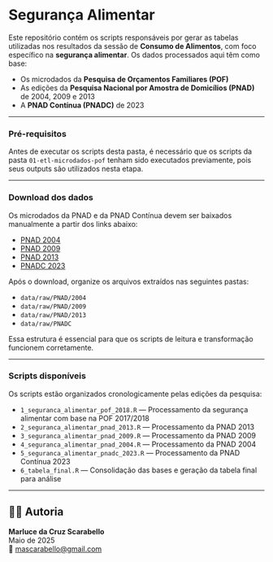 # Segurança Alimentar

Este repositório contém os scripts responsáveis por gerar as tabelas utilizadas nos resultados da sessão de **Consumo de Alimentos**, com foco específico na **segurança alimentar**. Os dados processados aqui têm como base:

- Os microdados da **Pesquisa de Orçamentos Familiares (POF)**  
- As edições da **Pesquisa Nacional por Amostra de Domicílios (PNAD)** de 2004, 2009 e 2013  
- A **PNAD Contínua (PNADC)** de 2023

---

### Pré-requisitos

Antes de executar os scripts desta pasta, é necessário que os scripts da pasta `01-etl-microdados-pof` tenham sido executados previamente, pois seus outputs são utilizados nesta etapa.

---

### Download dos dados

Os microdados da PNAD e da PNAD Contínua devem ser baixados manualmente a partir dos links abaixo:

- [PNAD 2004](https://drive.google.com/drive/folders/18ZNM_rLEoKDObjB_Puy5ifVLImu4x6J_?usp=drive_link)  
- [PNAD 2009](https://drive.google.com/drive/folders/1oEsSSU6eSFrnb-gsyEYAfeBM2FHBEDWt?usp=drive_link)  
- [PNAD 2013](https://drive.google.com/drive/folders/1xfLgsZadAGVkynyokbMVr31RWIK_HiyJ?usp=drive_link)  
- [PNADC 2023](https://drive.google.com/drive/folders/1kK31mVT9ZIhEx1DpOzkfFFecBIogdPhI?usp=drive_link)

Após o download, organize os arquivos extraídos nas seguintes pastas:

- `data/raw/PNAD/2004`
- `data/raw/PNAD/2009`
- `data/raw/PNAD/2013`
- `data/raw/PNADC`

Essa estrutura é essencial para que os scripts de leitura e transformação funcionem corretamente.

---

###  Scripts disponíveis

Os scripts estão organizados cronologicamente pelas edições da pesquisa:

- `1_seguranca_alimentar_pof_2018.R` — Processamento da segurança alimentar com base na POF 2017/2018  
- `2_seguranca_alimentar_pnad_2013.R` — Processamento da PNAD 2013  
- `3_seguranca_alimentar_pnad_2009.R` — Processamento da PNAD 2009  
- `4_seguranca_alimentar_pnad_2004.R` — Processamento da PNAD 2004  
- `5_seguranca_alimentar_pnadc_2023.R` — Processamento da PNAD Contínua 2023  
- `6_tabela_final.R` — Consolidação das bases e geração da tabela final para análise

---

## 👩‍💻 Autoria

**Marluce da Cruz Scarabello**  
Maio de 2025  
📧 mascarabello@gmail.com